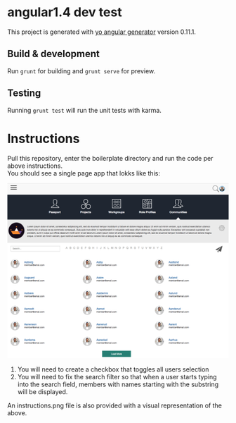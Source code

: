 # angular1.4 dev test

This project is generated with [yo angular generator](https://github.com/yeoman/generator-angular)
version 0.11.1.

## Build & development

Run `grunt` for building and `grunt serve` for preview.

## Testing

Running `grunt test` will run the unit tests with karma.

# Instructions
Pull this repository, enter the boilerplate directory and run the code per above instructions.    
You should see a single page app that lokks like this:

![Image of SPA](spa.png)

1. You will need to create a checkbox that toggles all users selection
2. You will need to fix the search filter so that when a user starts typing into the search field, members with names starting with the substring will be displayed.

An instructions.png file is also provided with a visual representation of the above.
